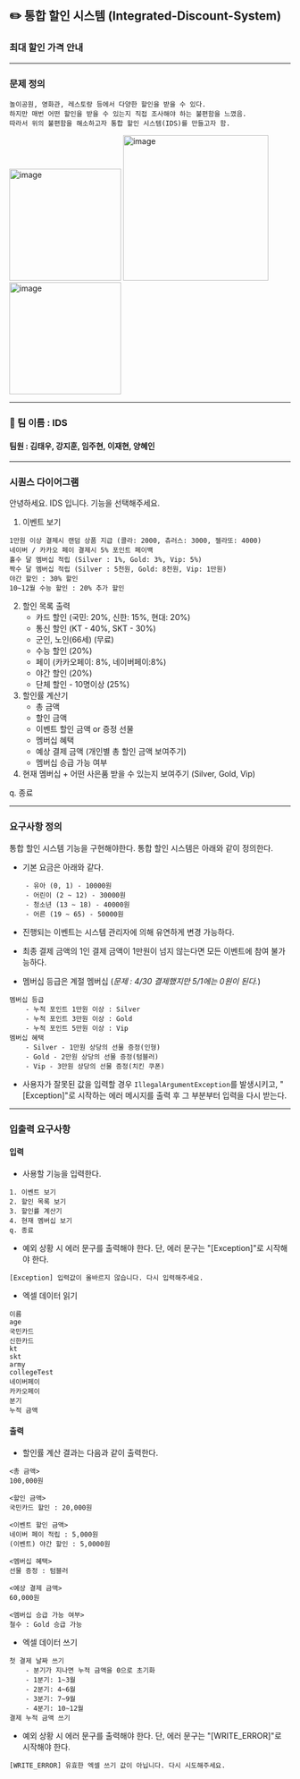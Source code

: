 ## ✏️ 통합 할인 시스템 (Integrated-Discount-System)

### 최대 할인 가격 안내

---

### 문제 정의

```
놀이공원, 영화관, 레스토랑 등에서 다양한 할인을 받을 수 있다.
하지만 매번 어떤 할인을 받을 수 있는지 직접 조사해야 하는 불편함을 느꼈음.
따라서 위의 불편함을 해소하고자 통합 할인 시스템(IDS)를 만들고자 함.
```

<img width="200" alt="image" src="https://github.com/Integrated-Discount-System/Integrated-Discount-System/assets/60764632/23038718-68f7-4388-879b-f3c34cd273f1">
<img width="260" alt="image" src="https://github.com/Integrated-Discount-System/Integrated-Discount-System/assets/60764632/e90e7c91-8807-42f7-819c-4f230ae063e0">
<img width="200" alt="image" src="https://github.com/Integrated-Discount-System/Integrated-Discount-System/assets/60764632/856286d1-5cf0-49eb-81d2-f97c870aa292">

---

### 👥 팀 이름 : IDS

#### 팀원 : 김태우, 강지훈, 임주현, 이재현, 양혜인

---

### 시퀀스 다이어그램

안녕하세요. IDS 입니다. 기능을 선택해주세요.

1. 이벤트 보기

```
1만원 이상 결제시 랜덤 상품 지급 (콜라: 2000, 츄러스: 3000, 젤라또: 4000)
네이버 / 카카오 페이 결제시 5% 포인트 페이백
홀수 달 멤버십 적립 (Silver : 1%, Gold: 3%, Vip: 5%)
짝수 달 멤버십 적립 (Silver : 5천원, Gold: 8천원, Vip: 1만원)
야간 할인 : 30% 할인
10~12월 수능 할인 : 20% 추가 할인
```

2. 할인 목록 출력
    - 카드 할인 (국민: 20%, 신한: 15%, 현대: 20%)
    - 통신 할인 (KT - 40%, SKT - 30%)
    - 군인, 노인(66세) (무료)
    - 수능 할인 (20%)
    - 페이 (카카오페이: 8%, 네이버페이:8%)
    - 야간 할인 (20%)
    - 단체 할인 - 10명이상 (25%)
3. 할인률 계산기
    - 총 금액
    - 할인 금액
    - 이벤트 할인 금액 or 증정 선물
    - 멤버십 혜택
    - 예상 결제 금액 (개인별 총 할인 금액 보여주기)
    - 멤버십 승급 가능 여부
4. 현재 멤버십 + 어떤 사은품 받을 수 있는지 보여주기 (Silver, Gold, Vip)

q. 종료

---

### 요구사항 정의

통합 할인 시스템 기능을 구현해야한다. 통합 할인 시스템은 아래와 같이 정의한다.

- 기본 요금은 아래와 같다.

```
	- 유아 (0, 1) - 10000원
	- 어린이 (2 ~ 12) - 30000원
	- 청소년 (13 ~ 18) - 40000원
	- 어른 (19 ~ 65) - 50000원
```

- 진행되는 이벤트는 시스템 관리자에 의해 유연하게 변경 가능하다.

- 최종 결제 금액의 1인 결제 금액이 1만원이 넘지 않는다면 모든 이벤트에 참여 불가능하다.

- 멤버십 등급은 계절 멤버십 (*문제 : 4/30 결제했지만 5/1에는 0원이 된다.*)

```
멤버십 등급	
	- 누적 포인트 1만원 이상 : Silver
	- 누적 포인트 3만원 이상 : Gold
	- 누적 포인트 5만원 이상 : Vip
멤버십 혜택
	- Silver - 1만원 상당의 선물 증정(인형)
	- Gold - 2만원 상당의 선물 증정(텀블러)
	- Vip - 3만원 상당의 선물 증정(치킨 쿠폰)
```

- 사용자가 잘못된 값을 입력할 경우 `IllegalArgumentException`를 발생시키고, "[Exception]"로 시작하는 에러 메시지를 출력 후 그 부분부터 입력을 다시 받는다.

---

### 입출력 요구사항

#### 입력

- 사용할 기능을 입력한다.

```
1. 이벤트 보기
2. 할인 목록 보기
3. 할인률 계산기
4. 현재 멤버십 보기
q. 종료
```

- 예외 상황 시 에러 문구를 출력해야 한다. 단, 에러 문구는 "[Exception]"로 시작해야 한다.

```
[Exception] 입력값이 올바르지 않습니다. 다시 입력해주세요.
```

- 엑셀 데이터 읽기

```
이름
age
국민카드 
신한카드 
kt
skt 
army 
collegeTest
네이버페이
카카오페이
분기
누적 금액
```

#### 출력

- 할인률 계산 결과는 다음과 같이 출력한다.

```
<총 금액>
100,000원

<할인 금액>
국민카드 할인 : 20,000원

<이벤트 할인 금액>
네이버 페이 적립 : 5,000원
(이벤트) 야간 할인 : 5,0000원

<멤버십 혜택>
선물 증정 : 텀블러

<예상 결제 금액>
60,000원

<멤버십 승급 가능 여부>
철수 : Gold 승급 가능
```

- 엑셀 데이터 쓰기

```
첫 결제 날짜 쓰기
    - 분기가 지나면 누적 금액을 0으로 초기화
    - 1분기: 1~3월
    - 2분기: 4~6월
    - 3분기: 7~9월
    - 4분기: 10~12월
결제 누적 금액 쓰기
```

- 예외 상황 시 에러 문구를 출력해야 한다. 단, 에러 문구는 "[WRITE_ERROR]"로 시작해야 한다.

```
[WRITE_ERROR] 유효한 엑셀 쓰기 값이 아닙니다. 다시 시도해주세요.
```



